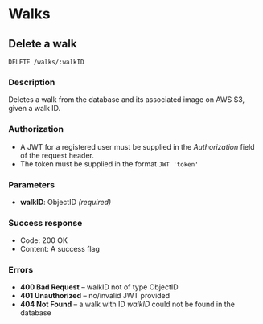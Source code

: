 # Walks

## Delete a walk

```
DELETE /walks/:walkID
```

### Description

Deletes a walk from the database and its associated image on AWS S3, given a walk ID.

### Authorization

- A JWT for a registered user must be supplied in the _Authorization_ field of the request header.
- The token must be supplied in the format `JWT 'token'`

### Parameters

- **walkID**: ObjectID _(required)_

### Success response

- Code: 200 OK
- Content: A success flag

### Errors

- **400 Bad Request** – walkID not of type ObjectID
- **401 Unauthorized** – no/invalid JWT provided
- **404 Not Found** – a walk with ID _walkID_ could not be found in the database
